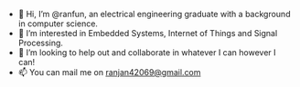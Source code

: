 - 👋 Hi, I’m @ranfun, an electrical engineering graduate with a background in computer science.
- 👀 I’m interested in Embedded Systems, Internet of Things and Signal Processing.
- 💞️ I’m looking to help out and collaborate in whatever I can however I can!
- 📫 You can mail me on ranjan42069@gmail.com

<!---
ranfun/ranfun is a ✨ special ✨ repository because its `README.md` (this file) appears on your GitHub profile.
You can click the Preview link to take a look at your changes.
--->
